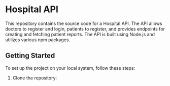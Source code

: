 # Hospital API

This repository contains the source code for a Hospital API. The API allows doctors to register and login, patients to register, and provides endpoints for creating and fetching patient reports. The API is built using Node.js and utilizes various npm packages.

## Getting Started

To set up the project on your local system, follow these steps:

1. Clone the repository:

